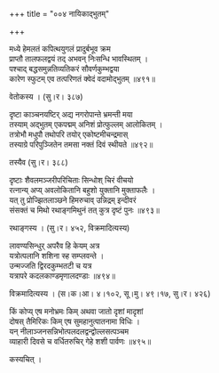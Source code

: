 +++
title = "००४ नायिकाद्भुतम्"

+++


मध्ये हेमलतं कपित्थयुगलं प्रादुर्बभूव क्रम  
प्राप्तौ तालफलद्वयं तद् अभवन् निःसन्धि भावस्थितम् ।  
पश्चाद् बद्धसमुन्नतिव्यतिकरं सौवर्णकुम्भद्वया  
कारेण स्फुटम् एव तत्परिणतं क्वेदं वदामोद्भुतम् ॥४९१॥  


वेतोकस्य । (सु।र। ३८७)  


दृष्टा काञ्चनयष्टिर् अद्य नगरोपान्ते भ्रमन्ती मया  
तस्याम् अद्भुतम् एकपद्मम् अनिशं प्रोत्फुल्लम् आलोकितम् ।  
तत्रोभौ मधुपौ तथोपरि तयोर् एकोष्टमीचन्द्रमास्  
तस्याग्रे परिपुञ्जितेन तमसा नक्तं दिवं स्थीयते ॥४९२॥  


तस्यैव (सु।र। ३८८)  


दृष्टाः शैवलमञ्जरीपरिचिताः सिन्धोश् चिरं वीचयो  
रत्नान्य् अप्य् अवलोकितानि बहुशो युक्तानि मुक्ताफलैः ।  
यत् तु प्रोज्झितलाञ्छने हिमरुचाव् उन्निद्रम् इन्दीवरं  
संसक्तं च मिथो रथाङ्गमिथुनं तत् कुत्र दृष्टं पुनः ॥४९३॥  


रथाङ्गस्य । (सु।र। ४५२, विक्रमादित्यस्य)  


लावण्यसिन्धुर् अपरैव हि केयम् अत्र  
यत्रोत्पलानि शशिना स्ह सम्प्लवन्ते ।  
उन्मज्जति द्विरदकुम्भतटी च यत्र  
यत्रापरे कदलकाण्डमृणालदण्डाः ॥४९४॥  


विक्रमादित्यस्य । (स।क।आ। ४।१०२, सू।मु। ४९।१७, सु।र। ४२६)  


किं कोप्य् एष मनोभ्रमः किम् अथवा जातो दृशां मादृशां  
दोषस् तैमिरिकः किम् एष सुमहानुत्पातनामा विधिः ।  
यन् नीलाञ्जनसन्निभोत्पलदलद्वन्द्वोल्लसत्पञ्चम  
व्याहारी दिवसे च वर्धितरुचिर् गेहे शशी पार्वणः ॥४९५॥  


कस्यचित् ।  
